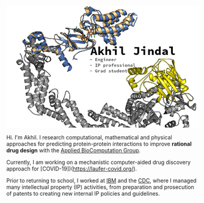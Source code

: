 ![Akhil's Banner](https://github.com/akhil-jindal/akhil-jindal/blob/master/data/PROTAC.png)

Hi.  I'm Akhil.  I research computational, mathematical and physical approaches for predicting protein-protein interactions
to improve __rational drug design__ with the [Applied BioComputation Group](https://abcgroup.cluspro.org).

Currently, I am working on a mechanistic computer-aided drug discovery approach for [COVID-19])(https://laufer-covid.org/).

Prior to returning to school, I worked at [IBM](https://www.ibm.com/us-en/) and the [CDC](https://www.cdc.gov/), where I
managed many intellectual property (IP) activities, from preparation and prosecution of patents to creating 
new internal IP policies and guidelines.

